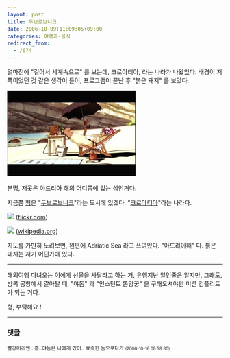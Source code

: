 ```yaml
---
layout: post
title: 두브로브니크
date: 2006-10-09T11:09:05+09:00
categories: 여행과-음식
redirect_from:
  - /674
---
```


얼마전에 "걸어서 세계속으로" 를 보는데, 크로아티아, 라는 나라가 나왔었다. 배경이 저쪽이었던 것 같은 생각이 들어, 프로그램이 끝난 후 "붉은 돼지" 를 보았다.

![ ](/assets/media/uploads_2006_10_20031208-000017.jpg)

 

분명, 저곳은 아드리아 해의 어디쯤에 있는 섬인거다.

지금쯤 <a href="http://rancet.com/bbs/view.php?id=rancetonly&amp;no=1114" target="bb">형</a>은 "<a href="http://www.flickr.com/search/?q=dubrovnik" target="bb">두브로브니크</a>"라는 도시에 있겠다. "<a href="http://ko.wikipedia.org/wiki/%ED%81%AC%EB%A1%9C%EC%95%84%ED%8B%B0%EC%95%84" target="bb">크로아티아</a>"라는 나라다.

<a href="http://www.flickr.com/photos/worldwalker/135103249/" target="bb"><img src="http://static.flickr.com/56/135103249_54c6ca5be8.jpg" /></a> (<a href="flickr.com" target="bb">flickr.com</a>)

<img src="http://upload.wikimedia.org/wikipedia/commons/thumb/f/fc/Hr-map.png/200px-Hr-map.png" /> (<a href="wikipedia.org" target="bb">wikipedia.org</a>)

지도를 가만히 노려보면, 왼편에 Adriatic Sea 라고 쓰여있다. "아드리아해" 다. 붉은 돼지는 저기 어딘가에 있다.

---

해외여행 다녀오는 이에게 선물을 사달라고 하는 거, 유행지난 일인줄은 알지만, 그래도, 방콕 공항에서 갈아탈 때, "야돔" 과 "인스턴트 똠양꿍" 을 구해오셔야만 미션 컴플리트가 되는 거다.

형, 부탁해요 !

* * *

### 댓글



<!--- cmt:1074 --->
<!--- mail: --->
<!--- parent:0 --->

<small class=comment>빨강머리앤 : 흠..야돔은 나에게 있어.. 뾰족한 놈으로다가 <small>(2006-10-16 08:58:30)</small></small>

